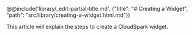 @@include('library/_edit-partial-title.md', {"title": "# Creating a Widget", "path": "src/library/creating-a-widget.html.md"})

This article will explain the steps to create a CloudSpark widget.